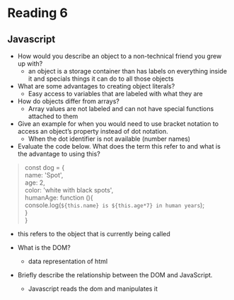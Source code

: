 # Reading 6

## Javascript

- How would you describe an object to a non-technical friend you grew up with?
  - an object is a storage container than has labels on everything inside it and specials things it can do to all those objects
- What are some advantages to creating object literals?
  - Easy access to variables that are labeled with what they are
- How do objects differ from arrays?
  - Array values are not labeled and can not have special functions attached to them
- Give an example for when you would need to use bracket notation to access an object’s property instead of dot notation.
  - When the dot identifier is not available (number names)
- Evaluate the code below. What does the term this refer to and what is the advantage to using this?

>const dog = {  
name: 'Spot',  
age: 2,  
color: 'white with black spots',  
humanAge: function (){  
console.log(`${this.name} is ${this.age*7} in human years`);  
    }  
}

- this refers to the object that is currently being called

- What is the DOM?
  - data representation of html
- Briefly describe the relationship between the DOM and JavaScript.
  - Javascript reads the dom and manipulates it

